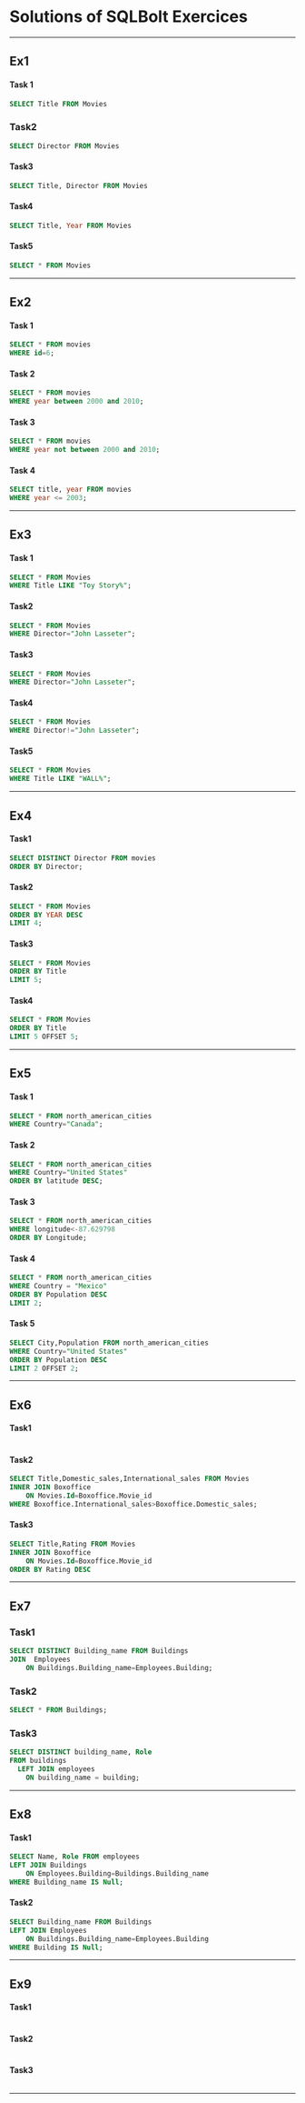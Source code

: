 # Solutions of SQLBolt Exercices

---

## Ex1

#### Task 1

```SQL
SELECT Title FROM Movies
```

### Task2

```SQL
SELECT Director FROM Movies
```

#### Task3

```SQL
SELECT Title, Director FROM Movies
```

#### Task4

```SQL
SELECT Title, Year FROM Movies
```

#### Task5

```SQL
SELECT * FROM Movies
```

---

## Ex2

#### Task 1

```SQL
SELECT * FROM movies
WHERE id=6;
```

#### Task 2

```SQL
SELECT * FROM movies
WHERE year between 2000 and 2010;
```

#### Task 3

```SQL
SELECT * FROM movies
WHERE year not between 2000 and 2010;
```

#### Task 4

```SQL
SELECT title, year FROM movies
WHERE year <= 2003;
```

---

## Ex3

#### Task 1

```SQL
SELECT * FROM Movies
WHERE Title LIKE "Toy Story%";
```

#### Task2

```SQL
SELECT * FROM Movies
WHERE Director="John Lasseter";
```

#### Task3

```SQL
SELECT * FROM Movies
WHERE Director="John Lasseter";
```

#### Task4

```SQL
SELECT * FROM Movies
WHERE Director!="John Lasseter";
```

#### Task5

```SQL
SELECT * FROM Movies
WHERE Title LIKE "WALL%";
```

---

## Ex4

#### Task1

```SQL
SELECT DISTINCT Director FROM movies
ORDER BY Director;
```

#### Task2

```SQL
SELECT * FROM Movies
ORDER BY YEAR DESC
LIMIT 4;
```

#### Task3

```SQL
SELECT * FROM Movies
ORDER BY Title
LIMIT 5;
```

#### Task4

```SQL
SELECT * FROM Movies
ORDER BY Title
LIMIT 5 OFFSET 5;
```

---

## Ex5

#### Task 1

```SQL
SELECT * FROM north_american_cities
WHERE Country="Canada";
```

#### Task 2

```SQL
SELECT * FROM north_american_cities
WHERE Country="United States"
ORDER BY latitude DESC;
```

#### Task 3

```SQL
SELECT * FROM north_american_cities
WHERE longitude<-87.629798
ORDER BY Longitude;
```

#### Task 4

```SQL
SELECT * FROM north_american_cities
WHERE Country = "Mexico"
ORDER BY Population DESC
LIMIT 2;
```

#### Task 5

```SQL
SELECT City,Population FROM north_american_cities
WHERE Country="United States"
ORDER BY Population DESC
LIMIT 2 OFFSET 2;
```

---

## Ex6

#### Task1

```SQL

```

#### Task2

```SQL
SELECT Title,Domestic_sales,International_sales FROM Movies
INNER JOIN Boxoffice
    ON Movies.Id=Boxoffice.Movie_id
WHERE Boxoffice.International_sales>Boxoffice.Domestic_sales;
```

#### Task3

```SQL
SELECT Title,Rating FROM Movies
INNER JOIN Boxoffice
    ON Movies.Id=Boxoffice.Movie_id
ORDER BY Rating DESC
```

---

## Ex7

### Task1

```SQL
SELECT DISTINCT Building_name FROM Buildings
JOIN  Employees
    ON Buildings.Building_name=Employees.Building;
```

### Task2

```SQL
SELECT * FROM Buildings;

```

### Task3

```SQL
SELECT DISTINCT building_name, Role
FROM buildings
  LEFT JOIN employees
    ON building_name = building;
```

---

## Ex8

#### Task1

```SQL
SELECT Name, Role FROM employees
LEFT JOIN Buildings
    ON Employees.Building=Buildings.Building_name
WHERE Building_name IS Null;
```

#### Task2

```SQL
SELECT Building_name FROM Buildings
LEFT JOIN Employees
    ON Buildings.Building_name=Employees.Building
WHERE Building IS Null;
```

---

## Ex9

#### Task1

```SQL

```

#### Task2

```SQL

```

#### Task3

```SQL

```

---
